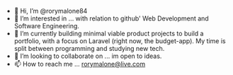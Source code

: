 - 👋 Hi, I’m @rorymalone84
- 👀 I’m interested in ... with relation to github' Web Development and Software Engineering.
- 🌱 I’m currently building minimal viable product projects to build a portfolio, with a focus on Laravel (right now, the budget-app).  My time is split between programming and studying new tech.
- 💞️ I’m looking to collaborate on ... im open to ideas.
- 📫 How to reach me ... rorymalone@live.com

<!---
rorymalone84/rorymalone84 is a ✨ special ✨ repository because its `README.md` (this file) appears on your GitHub profile.
You can click the Preview link to take a look at your changes.
--->
